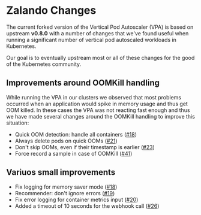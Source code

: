 # Zalando Changes

The current forked version of the Vertical Pod Autoscaler (VPA) is based on
upstream **v0.8.0** with a number of changes that we've found useful when
running a significant number of vertical pod autoscaled workloads in
Kubernetes.

Our goal is to eventually upstream most or all of these changes for the good of
the Kubernetes community.

## Improvements around OOMKill handling

While running the VPA in our clusters we observed that most problems occurred
when an application would spike in memory usage and thus get OOM killed. In
these cases the VPA was not reacting fast enough and thus we have made several
changes around the OOMKill handling to improve this situation:

* Quick OOM detection: handle all containers ([#18](https://github.com/zalando-incubator/autoscaler/pull/18))
* Always delete pods on quick OOMs ([#21](https://github.com/zalando-incubator/autoscaler/pull/21))
* Don't skip OOMs, even if their timestamp is earlier ([#23](https://github.com/zalando-incubator/autoscaler/pull/23))
* Force record a sample in case of OOMKill ([#41](https://github.com/zalando-incubator/autoscaler/pull/41))

## Variuos small improvements

* Fix logging for memory saver mode ([#18](https://github.com/zalando-incubator/autoscaler/pull/18))
* Recommender: don't ignore errors ([#19](https://github.com/zalando-incubator/autoscaler/pull/19))
* Fix error logging for container metrics input ([#20](https://github.com/zalando-incubator/autoscaler/pull/20))
* Added a timeout of 10 seconds for the webhook call ([#26](https://github.com/zalando-incubator/autoscaler/pull/26))
